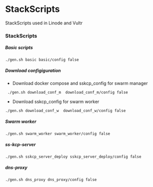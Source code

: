 # StackScripts

StackScripts used in Linode and Vultr 


### StackScripts

##### Basic scripts

```
./gen.sh basic basic/config false
```

##### Download configiguration

* Download docker compose and sskcp_config for swarm manager

```
 ./gen.sh download_conf_m  download_conf_m/config false
```

* Download sskcp_config for swarm worker

```
./gen.sh download_conf_w  download_conf_w/config false
```

##### Swarm worker

```
./gen.sh swarm_worker swarm_worker/config false
```

##### ss-kcp-server 

```
./gen.sh sskcp_server_deploy sskcp_server_deploy/config false
```


##### dns-proxy

```
./gen.sh dns_proxy dns_proxy/config false
```



